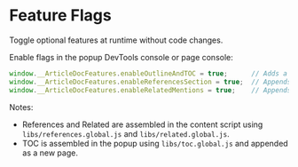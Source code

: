 # Feature Flags

Toggle optional features at runtime without code changes.

Enable flags in the popup DevTools console or page console:

```js
window.__ArticleDocFeatures.enableOutlineAndTOC = true;      // Adds a TOC page using captured headings
window.__ArticleDocFeatures.enableReferencesSection = true;  // Appends a "References" block (if mentions exist)
window.__ArticleDocFeatures.enableRelatedMentions = true;    // Appends "Other mentions by author" (provider hints)
```

Notes:
- References and Related are assembled in the content script using `libs/references.global.js` and `libs/related.global.js`.
- TOC is assembled in the popup using `libs/toc.global.js` and appended as a new page.
